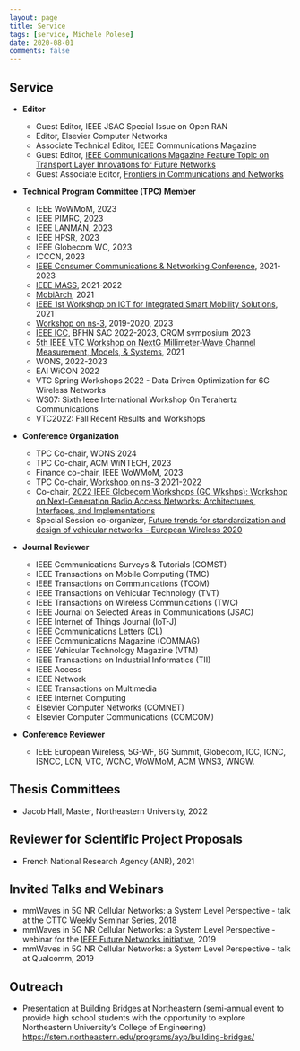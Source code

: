 ```yaml
---
layout: page
title: Service
tags: [service, Michele Polese]
date: 2020-08-01
comments: false
---
```


## Service

*   **Editor**

    *   Guest Editor, IEEE JSAC Special Issue on Open RAN
    *   Editor, Elsevier Computer Networks
    *   Associate Technical Editor, IEEE Communications Magazine
    *   Guest Editor, [IEEE Communications Magazine Feature Topic on Transport Layer Innovations for Future Networks](https://www.comsoc.org/publications/magazines/ieee-communications-magazine/cfp/transport-layer-innovations-future-networks)
    *   Guest Associate Editor, [Frontiers in Communications and Networks](https://www.frontiersin.org/research-topics/14683/integrated-access-and-backhaul-for-5g)

*   **Technical Program Committee (TPC) Member**

    *   IEEE WoWMoM, 2023
    *   IEEE PIMRC, 2023
    *   IEEE LANMAN, 2023
    *   IEEE HPSR, 2023
    *   IEEE Globecom WC, 2023
    *   ICCCN, 2023
    *   [IEEE Consumer Communications & Networking Conference](https://ccnc2021.ieee-ccnc.org), 2021-2023
    *   [IEEE MASS](https://eng.auburn.edu/conference/ieee-mass2021/), 2021-2022
    *	[MobiArch](http://mobiwac-symposium.org/2021/), 2021
    *	[IEEE 1st Workshop on ICT for Integrated Smart Mobility Solutions](http://wowmom2021.iit.cnr.it/workshops/isms-2021/), 2021
    *   [Workshop on ns-3](https://www.nsnam.org/research/wns3/), 2019-2020, 2023
    *   [IEEE ICC](https://icc2023.ieee-icc.org), BFHN SAC 2022-2023, CRQM symposium 2023
    *   [5th IEEE VTC Workshop on NextG Millimeter-Wave Channel Measurement, Models, & Systems](https://tinyurl.com/mmw2021-fall), 2021
    *   WONS, 2022-2023
    *   EAI WiCON 2022
    *   VTC Spring Workshops 2022 - Data Driven Optimization for 6G Wireless Networks
    *   WS07: Sixth Ieee International Workshop On Terahertz Communications
    *	VTC2022: Fall Recent Results and Workshops


*   **Conference Organization**

    *   TPC Co-chair, WONS 2024
    *   TPC Co-chair, ACM WiNTECH, 2023
    *   Finance co-chair, IEEE WoWMoM, 2023
    *   TPC Co-chair, [Workshop on ns-3](https://www.nsnam.org/research/wns3/) 2021-2022
    *   Co-chair, [2022 IEEE Globecom Workshops (GC Wkshps): Workshop on Next-Generation Radio Access Networks: Architectures, Interfaces, and Implementations](https://globecom2022.ieee-globecom.org/workshop/ws20-next-generation-radio-access-networks-architectures-interfaces-and-implementations)
    *   Special Session co-organizer, [Future trends for standardization and design of vehicular networks - European Wireless 2020](https://ew2020.european-wireless.org/wp-uploads/2020/01/WS2020-VeicularNetworks.pdf)

*   **Journal Reviewer**

    *   IEEE Communications Surveys & Tutorials (COMST)
    *   IEEE Transactions on Mobile Computing (TMC)
    *   IEEE Transactions on Communications (TCOM)
    *   IEEE Transactions on Vehicular Technology (TVT)
    *   IEEE Transactions on Wireless Communications (TWC)
    *   IEEE Journal on Selected Areas in Communications (JSAC)
    *   IEEE Internet of Things Journal (IoT-J)
    *   IEEE Communications Letters (CL)
    *   IEEE Communications Magazine (COMMAG)
    *   IEEE Vehicular Technology Magazine (VTM)
    *   IEEE Transactions on Industrial Informatics (TII)
    *   IEEE Access
    *   IEEE Network
    *   IEEE Transactions on Multimedia
    *   IEEE Internet Computing
    *   Elsevier Computer Networks (COMNET)
    *   Elsevier Computer Communications (COMCOM)

*   **Conference Reviewer**

    *   IEEE European Wireless, 5G-WF, 6G Summit, Globecom, ICC, ICNC, ISNCC, LCN, VTC, WCNC, WoWMoM, ACM WNS3, WNGW.


## Thesis Committees

* Jacob Hall, Master, Northeastern University, 2022

## Reviewer for Scientific Project Proposals

* French National Research Agency (ANR), 2021


## Invited Talks and Webinars

*   mmWaves in 5G NR Cellular Networks: a System Level Perspective - talk at the CTTC Weekly Seminar Series, 2018
*   mmWaves in 5G NR Cellular Networks: a System Level Perspective - webinar for the [IEEE Future Networks initiative](https://ieee.webex.com/ieee/onstage/playback.php?RCID=722a9b6083d57fec282406316b6358ea), 2019
*   mmWaves in 5G NR Cellular Networks: a System Level Perspective - talk at Qualcomm, 2019


## Outreach

* Presentation at Building Bridges at Northeastern (semi-annual event to provide high school students with the opportunity to explore Northeastern University’s College of Engineering) https://stem.northeastern.edu/programs/ayp/building-bridges/

